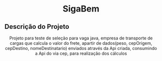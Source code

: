 <h1 align="center">SigaBem</h1>

## Descrição do Projeto
<p align="center">Projeto para teste de seleção para vaga java, empresa de transporte de cargas que calcula o valor do frete, apartir de dados(peso, cepOrigem, cepDestino, nomeDestinatario) enviados através da Api criada, consumindo a Api do via cep, para realização dos cálculos </p>
